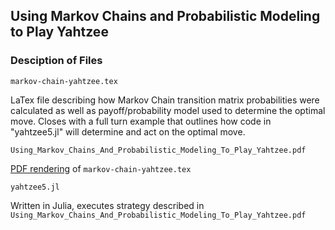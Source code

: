 ## Using Markov Chains and Probabilistic Modeling to Play Yahtzee

### Desciption of Files
```
markov-chain-yahtzee.tex
```

LaTex file describing how Markov Chain transition matrix probabilities were calculated as well as payoff/probability model used to determine the optimal move. Closes with a full turn example that outlines how code in "yahtzee5.jl" will determine and act on the optimal move.



```
Using_Markov_Chains_And_Probabilistic_Modeling_To_Play_Yahtzee.pdf
```

[PDF rendering]() of ```markov-chain-yahtzee.tex```



```
yahtzee5.jl
```
Written in Julia, executes strategy described in ```Using_Markov_Chains_And_Probabilistic_Modeling_To_Play_Yahtzee.pdf```

